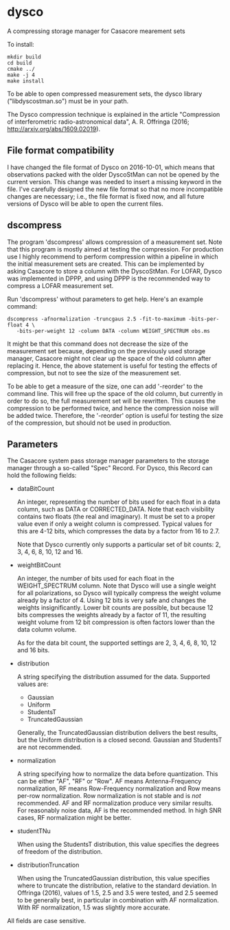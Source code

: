 # dysco
A compressing storage manager for Casacore mearement sets

To install:

    mkdir build
    cd build
    cmake ../
    make -j 4
    make install

To be able to open compressed measurement sets, the dysco library ("libdyscostman.so") must be in your path.

The Dysco compression technique is explained in the article "Compression of interferometric radio-astronomical data",
A. R. Offringa (2016; http://arxiv.org/abs/1609.02019).

## File format compatibility
I have changed the file format of Dysco on 2016-10-01, which means that observations packed with the older
DyscoStMan can not be opened by the current version. This change was needed to insert a missing keyword in the file.
I've carefully designed the new file format so that no more incompatible changes are necessary; i.e., the file format is
fixed now, and all future versions of Dysco will be able to open the current files.

## dscompress
The program 'dscompress' allows compression of a measurement set. Note that this program is mostly aimed at testing the compression.
For production use I highly recommend to perform compression within a pipeline in which the initial measurement sets are created.
This can be implemented by asking Casacore to store a column with the DyscoStMan. For LOFAR, Dysco was implemented in DPPP, and
using DPPP is the recommended way to compress a LOFAR measurement set.

Run 'dscompress' without parameters to get help. Here's an example command:

    dscompress -afnormalization -truncgaus 2.5 -fit-to-maximum -bits-per-float 4 \
       -bits-per-weight 12 -column DATA -column WEIGHT_SPECTRUM obs.ms

It might be that this command does not decrease the size of the measurement set because, depending on the previously used storage
manager, Casacore might not clear up the space of the old column after replacing it. Hence, the above statement is useful for testing
the effects of compression, but not to see the size of the measurement set.

To be able to get a measure of the size, one can add '-reorder' to the command line. This will free up the space of the old column,
but currently in order to do so, the full measurement set will be rewritten. This causes the compression to be performed twice,
and hence the compression noise will be added twice. Therefore, the '-reorder' option is useful for testing the size of the compression,
but should not be used in production.

## Parameters
The Casacore system pass storage manager parameters to the storage manager through a so-called "Spec" Record. For Dysco, this Record
can hold the following fields:

 * dataBitCount
 
   An integer, representing the number of bits used for each float in a data column, such as DATA or CORRECTED_DATA. Note that each
   visibility contains two floats (the real and imaginary). It must be set to a proper value even if only a weight column is compressed.
   Typical values for this are 4-12 bits, which compresses the data by a factor from 16 to 2.7.
   
   Note that Dysco currently only supports a particular set of bit counts: 2, 3, 4, 6, 8, 10, 12 and 16.
   
 * weightBitCount
 
   An integer, the number of bits used for each float in the WEIGHT_SPECTRUM column. Note that Dysco will use a single weight for all
   polarizations, so Dysco will typically compress the weight volume already by a factor of 4. Using 12 bits is very safe and
   changes the weights insignificantly. Lower bit counts are possible, but because 12 bits compresses the weights already by
   a factor of 11, the resulting weight volume from 12 bit compression is often factors lower than the data column volume.
   
   As for the data bit count, the supported settings are 2, 3, 4, 6, 8, 10, 12 and 16 bits.
   
 * distribution

   A string specifying the distribution assumed for the data. Supported values are:
   
   + Gaussian
   + Uniform
   + StudentsT
   + TruncatedGaussian
   
   Generally, the TruncatedGaussian distribution delivers the best results, but the Uniform distribution is a closed second.
   Gaussian and StudentsT are not recommended.

 * normalization
 
   A string specifying how to normalize the data before quantization. This can be either "AF", "RF" or "Row". AF means
   Antenna-Frequency normalization, RF means Row-Frequency normalization and Row means per-row normalization. Row normalization
   is not stable and is *not* recommended. AF and RF normalization produce very similar results. For reasonably noise data,
   AF is the recommended method. In high SNR cases, RF normalization might be better.
 
 * studentTNu
 
   When using the StudentsT distribution, this value specifies the degrees of freedom of the distribution.
 
 * distributionTruncation
 
   When using the TruncatedGaussian distribution, this value specifies where to truncate the distribution, relative to the standard
   deviation. In Offringa (2016), values of 1.5, 2.5 and 3.5 were tested, and 2.5 seemed to be generally best, in particular
   in combination with AF normalization. With RF normalization, 1.5 was slightly more accurate.

All fields are case sensitive.
